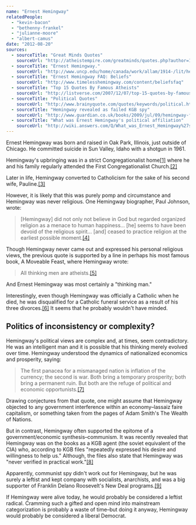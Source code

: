 ```yaml
---
name: "Ernest Hemingway"
relatedPeople:
  - "kevin-bacon"
  - "bethenny-frankel"
  - "julianne-moore"
  - "albert-camus"
date: "2012-08-20"
sources:
  - sourceTitle: "Great Minds Quotes"
    sourceUrl: "http://atheistempire.com/greatminds/quotes.php?author=16"
  - sourceTitle: "Ernest Hemingway."
    sourceUrl: "http://www.uncp.edu/home/canada/work/allam/1914-/lit/heming.htm"
  - sourceTitle: "Ernest Hemingway FAQ: Beliefs"
    sourceUrl: "http://www.timelesshemingway.com/content/beliefsfaq"
  - sourceTitle: "Top 15 Quotes By Famous Atheists"
    sourceUrl: "http://listverse.com/2007/12/07/top-15-quotes-by-famous-atheists/"
  - sourceTitle: "Political Quotes"
    sourceUrl: "http://www.brainyquote.com/quotes/keywords/political.html"
  - sourceTitle: "Hemingway revealed as failed KGB spy"
    sourceUrl: "http://www.guardian.co.uk/books/2009/jul/09/hemingway-failed-kgb-spy"
  - sourceTitle: "What was Ernest Hemingway's political affiliation"
    sourceUrl: "http://wiki.answers.com/Q/What_was_Ernest_Hemingway%27s_political_affiliation"
---
```


Ernest Hemingway was born and raised in Oak Park, Illinois, just outside of Chicago. He committed suicide in Sun Valley, Idaho with a shotgun in 1961.

Hemingway's upbringing was in a strict Congregationalist home<a class="source-citation" href="#http://atheistempire.com/greatminds/quotes.php?author=16" title="Great Minds Quotes">[1]</a> where he and his family regularly attended the First Congregationalist Church.<a class="source-citation" href="#http://www.uncp.edu/home/canada/work/allam/1914-/lit/heming.htm" title="Ernest Hemingway.">[2]</a>

Later in life, Hemingway converted to Catholicism for the sake of his second wife, Pauline.<a class="source-citation" href="#http://www.timelesshemingway.com/content/beliefsfaq" title="Ernest Hemingway FAQ: Beliefs">[3]</a>

However, it is likely that this was purely pomp and circumstance and Hemingway was never religious. One Hemingway biographer, Paul Johnson, wrote:

>[Hemingway] did not only not believe in God but regarded organized religion as a menace to human happiness… [he] seems to have been devoid of the religious spirit… [and] ceased to practice religion at the earliest possible moment.<a class="source-citation" href="#http://atheistempire.com/greatminds/quotes.php?author=16" title="Great Minds Quotes">[4]</a>

Though Hemingway never came out and expressed his personal religious views, the previous quote is supported by a line in perhaps his most famous book, A Moveable Feast, where Hemingway wrote:

>All thinking men are atheists.<a class="source-citation" href="#http://listverse.com/2007/12/07/top-15-quotes-by-famous-atheists/" title="Top 15 Quotes By Famous Atheists">[5]</a>

And Ernest Hemingway was most certainly a "thinking man."

Interestingly, even though Hemingway was officially a Catholic when he died, he was disqualified for a Catholic funeral service as a result of his three divorces.<a class="source-citation" href="#http://www.timelesshemingway.com/content/beliefsfaq" title="Ernest Hemingway FAQ: Beliefs">[6]</a> It seems that he probably wouldn't have minded.


## Politics of inconsistency or complexity?

Hemingway's political views are complex and, at times, seem contradictory. He was an intelligent man and it is possible that his thinking merely evolved over time. Hemingway understood the dynamics of nationalized economics and prosperity, saying:

>The first panacea for a mismanaged nation is inflation of the currency; the second is war. Both bring a temporary prosperity; both bring a permanent ruin. But both are the refuge of political and economic opportunists.<a class="source-citation" href="#http://www.brainyquote.com/quotes/keywords/political.html" title="Political Quotes">[7]</a>

Drawing conjectures from that quote, one might assume that Hemingway objected to any government interference within an economy–lassaiz faire capitalism, or something taken from the pages of Adam Smith's The Wealth of Nations. 

But in contrast, Hemingway often supported the epitome of a government/economic synthesis–communism. It was recently revealed that Hemingway was on the books as a KGB agent (the soviet equivalent of the CIA) who, according to KGB files "repeatedly expressed his desire and willingness to help us." Although, the files also state that Hemingway was "never verified in practical work."<a class="source-citation" href="#http://www.guardian.co.uk/books/2009/jul/09/hemingway-failed-kgb-spy" title="Hemingway revealed as failed KGB spy">[8]</a>

Apparently, communist spy didn't work out for Hemingway, but he was surely a leftist and kept company with socialists, anarchists, and was a big supporter of Franklin Delano Roosevelt's New Deal programs.<a class="source-citation" href="#http://wiki.answers.com/Q/What_was_Ernest_Hemingway%27s_political_affiliation" title="What was Ernest Hemingway&apos;s political affiliation">[9]</a>

If Hemingway were alive today, he would probably be considered a leftist radical. Cramming such a gifted and open mind into mainstream categorization is probably a waste of time–but doing it anyway, Hemingway would probably be considered a liberal Democrat.